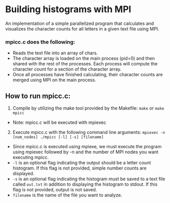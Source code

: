 # Building histograms with MPI
An implementation of a simple parallelized program that calculates and visualizes the character counts for all letters in a given text file using MPI.

### mpicc.c does the following:
- Reads the text file into an array of chars.
- The character array is loaded on the main process (pid=0) and then shared with the rest of the processes. Each process will compute the character count for a section of the character array.
- Once all processes have finished calculating, their character counts are merged using MPI on the main process.

## How to run mpicc.c:
1. Compile by utilizing the make tool provided by the Makefile: `make` or `make mpicc`
- Note: mpicc.c will be executed with mpiexec
2. Execute mpicc.c with the following command line arguments: `mpiexec -n [num_nodes] ./mpicc [-l] [-s] [filename]`
  - Since mpicc.c is executed using mpiexe, we must execute the program using mpiexec followed by -n and the number of MPI nodes you want executing mpicc.
- `-l` is an optional flag indicating the output should be a letter count histogram. If this flag is not provided, simple number counts are displayed.
- `-s` is an optional flag indicating the histogram must be saved to a text file called `out.txt` in addition to displaying the histogram to stdout. If this flag is not provided, output is not saved.
- `filename` is the name of the file you want to analyze.
